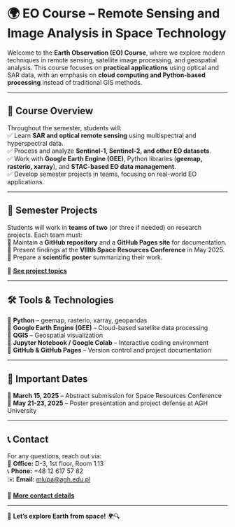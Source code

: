 # **🌍 EO Course – Remote Sensing and Image Analysis in Space Technology**  

Welcome to the **Earth Observation (EO) Course**, where we explore modern techniques in remote sensing, satellite image processing, and geospatial analysis. This course focuses on **practical applications** using optical and SAR data, with an emphasis on **cloud computing and Python-based processing** instead of traditional GIS methods.  

---

## **📌 Course Overview**  
Throughout the semester, students will:  
✅ Learn **SAR and optical remote sensing** using multispectral and hyperspectral data.  
✅ Process and analyze **Sentinel-1, Sentinel-2, and other EO datasets**.  
✅ Work with **Google Earth Engine (GEE)**, Python libraries (**geemap, rasterio, xarray**), and **STAC-based EO data management**.  
✅ Develop semester projects in teams, focusing on real-world EO applications.  

---

## **🚀 Semester Projects**  
Students will work in **teams of two** (or three if needed) on research projects. Each team must:  
🔹 Maintain a **GitHub repository** and a **GitHub Pages site** for documentation.  
🔹 Present findings at the **VIIIth Space Resources Conference** in May 2025.  
🔹 Prepare a **scientific poster** summarizing their work.  

📌 **[See project topics](projects.md)**  

---

## **🛠️ Tools & Technologies**  
🔹 **Python** – geemap, rasterio, xarray, geopandas  
🔹 **Google Earth Engine (GEE)** – Cloud-based satellite data processing  
🔹 **QGIS** – Geospatial visualization  
🔹 **Jupyter Notebook / Google Colab** – Interactive coding environment  
🔹 **GitHub & GitHub Pages** – Version control and project documentation  

---

## **📅 Important Dates**  
📌 **March 15, 2025** – Abstract submission for Space Resources Conference  
📌 **May 21-23, 2025** – Poster presentation and project defense at AGH University  

---

## **📞 Contact**  
For any questions, reach out via:  
📍 **Office:** D-3, 1st floor, Room 1.13  
📞 **Phone:** +48 12 617 57 82  
✉️ **Email:** [mlupa@agh.edu.pl](mailto:mlupa@agh.edu.pl)  

📌 **[More contact details](contact.md)**  

---

🚀 **Let’s explore Earth from space!** 🌍🔍  
